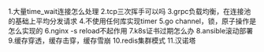 1.大量time_wait连接怎么处理
2.tcp三次挥手可以吗
3.grpc负载均衡，在连接池的基础上平均分发请求
4.不使用任何库实现timer
5.go channel，锁，原子操作是怎么实现的
6.nginx -s reload不起作用
7.k8s证书过期怎么办
8.ansible滚动部署
9.缓存穿透，缓存击穿，缓存雪崩
10.redis集群模式
11.汉诺塔